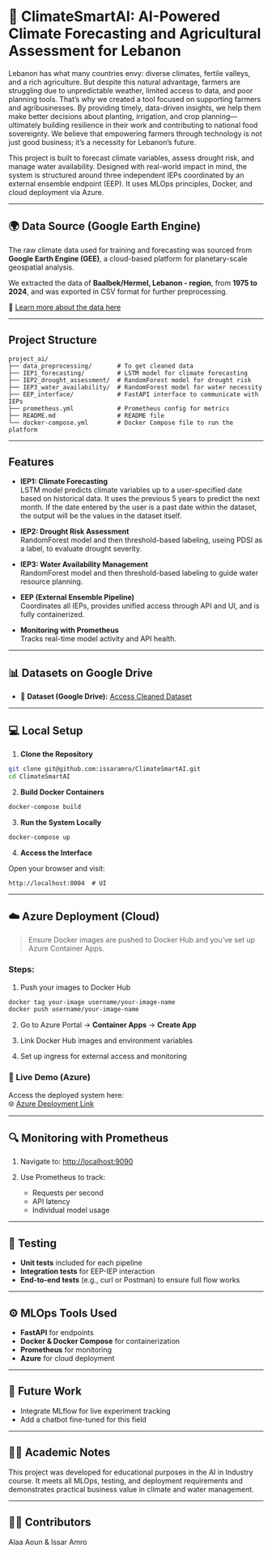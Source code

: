 # 🌿 ClimateSmartAI: AI-Powered Climate Forecasting and Agricultural Assessment for Lebanon
Lebanon has what many countries envy: diverse climates, fertile valleys, and a rich agriculture. But despite this natural advantage, farmers are struggling due to unpredictable weather, limited access to data, and poor planning tools. That’s why we created a tool focused on supporting farmers and agribusinesses. By providing timely, data-driven insights, we help them make better decisions about planting, irrigation, and crop planning—ultimately building resilience in their work and contributing to national food sovereignty.
We believe that empowering farmers through technology is not just good business; it’s a necessity for Lebanon’s future.

This project is built to forecast climate variables, assess drought risk, and manage water availability. Designed with real-world impact in mind, the system is structured around three independent IEPs coordinated by an external ensemble endpoint (EEP). It uses MLOps principles, Docker, and cloud deployment via Azure.

---

## 🌍 Data Source (Google Earth Engine)

The raw climate data used for training and forecasting was sourced from **Google Earth Engine (GEE)**, a cloud-based platform for planetary-scale geospatial analysis.

We extracted the data of **Baalbek/Hermel, Lebanon - region**, from **1975 to 2024**, and was exported in CSV format for further preprocessing.

🔗 [Learn more about the data here]([https://earthengine.google.com/](https://developers.google.com/earth-engine/datasets/catalog/IDAHO_EPSCOR_TERRACLIMATE))

---

## Project Structure

```
project_ai/
├── data_preprocessing/       # To get cleaned data
├── IEP1_forecasting/         # LSTM model for climate forecasting
├── IEP2_drought_assessment/  # RandomForest model for drought risk
├── IEP3_water_availability/  # RandomForest model for water necessity
├── EEP_interface/            # FastAPI interface to communicate with IEPs
├── prometheus.yml            # Prometheus config for metrics
├── README.md                 # README file
└── docker-compose.yml        # Docker Compose file to run the platform
```

---

## Features

- **IEP1: Climate Forecasting**  
  LSTM model predicts climate variables up to a user-specified date based on historical data. It uses the previous 5 years to predict the next month. If the date entered by the user is a past date within the dataset, the output will be the values in the dataset itself. 

- **IEP2: Drought Risk Assessment**  
 RandomForest model and then threshold-based labeling, useing PDSI as a label, to evaluate drought severity.

- **IEP3: Water Availability Management**  
  RandomForest model and then threshold-based labeling to guide water resource planning.

- **EEP (External Ensemble Pipeline)**  
  Coordinates all IEPs, provides unified access through API and UI, and is fully containerized.

- **Monitoring with Prometheus**  
  Tracks real-time model activity and API health.

---

## 📊 Datasets on Google Drive

- 🔗 **Dataset (Google Drive):** [Access Cleaned Dataset]([https://drive.google.com/your-dataset-link](https://drive.google.com/drive/folders/19AYOqcLBMoMgqBZworMN_wgOyXXZHXM6?usp=drive_link))

---

## 💻 Local Setup

1. **Clone the Repository**

```bash
git clone git@github.com:issaramro/ClimateSmartAI.git
cd ClimateSmartAI
```

2. **Build Docker Containers**

```bash
docker-compose build
```

3. **Run the System Locally**

```bash
docker-compose up
```

4. **Access the Interface**

Open your browser and visit:

```
http://localhost:8004  # UI
```

---

## ☁️ Azure Deployment (Cloud)

> Ensure Docker images are pushed to Docker Hub and you’ve set up Azure Container Apps.

### Steps:

1. Push your images to Docker Hub

```bash
docker tag your-image username/your-image-name
docker push username/your-image-name
```

2. Go to Azure Portal → **Container Apps** → **Create App**

3. Link Docker Hub images and environment variables

4. Set up ingress for external access and monitoring

### 🔗 Live Demo (Azure)

Access the deployed system here:  
🌐 [Azure Deployment Link](https://your-azure-app-url.com)

---

## 🔍 Monitoring with Prometheus

1. Navigate to: [http://localhost:9090](http://localhost:9090)

2. Use Prometheus to track:
   - Requests per second
   - API latency
   - Individual model usage

---

## 🧪 Testing

- **Unit tests** included for each pipeline
- **Integration tests** for EEP-IEP interaction
- **End-to-end tests** (e.g., curl or Postman) to ensure full flow works

---

## ⚙️ MLOps Tools Used

- **FastAPI** for endpoints  
- **Docker & Docker Compose** for containerization  
- **Prometheus** for monitoring  
- **Azure** for cloud deployment

---

## 📘 Future Work

- Integrate MLflow for live experiment tracking  
- Add a chatbot fine-tuned for this field

---

## 👨‍🎓 Academic Notes

This project was developed for educational purposes in the AI in Industry course. It meets all MLOps, testing, and deployment requirements and demonstrates practical business value in climate and water management.

---

## 🙋‍♂️ Contributors

Alaa Aoun & Issar Amro
